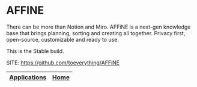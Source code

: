 # AFFINE

 There can be more than Notion and Miro. AFFiNE is a next-gen knowledge 
 base that brings planning, sorting and creating all together.
 Privacy first, open-source, customizable and ready to use.
 
 This is the Stable build.

 SITE: https://github.com/toeverything/AFFiNE

 | [Applications](https://portable-linux-apps.github.io/apps.html) | [Home](https://portable-linux-apps.github.io)
 | --- | --- |
